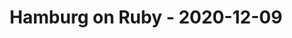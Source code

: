 ---
layout: post
title: Hamburg on Ruby - 2020-12-09
datetime: '2020-12-09 19:00:00 +0100'
name: Hamburg on Ruby
external_url: https://hamburg.onruby.de/events/remote-ruby-usergroup-hamburg-december-2020-643
online_event: true
year_month: 2020-12
---
